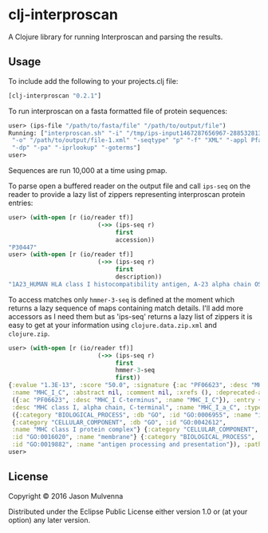 # clj-interproscan

A Clojure library for running Interproscan and parsing the results.

## Usage

To include add the following to your projects.clj file:

```clojure
[clj-interproscan "0.2.1"]
```

To run interproscan on a fasta formatted file of protein sequences:

```clojure
user> (ips-file "/path/to/fasta/file" "/path/to/output/file")
Running: ["interproscan.sh" "-i" "/tmp/ips-input1467287656967-2885328136"
 "-o" "/path/to/output/file-1.xml" "-seqtype" "p" "-f" "XML" "-appl Pfam"
 "-dp" "-pa" "-iprlookup" "-goterms"]
user>
```

Sequences are run 10,000 at a time using pmap.

To parse open a buffered reader on the output file and call `ips-seq`
on the reader to provide a lazy list of zippers representing
interproscan protein entries:

```clojure
user> (with-open [r (io/reader tf)]
                         (->> (ips-seq r)
                              first
                              accession))
"P30447"
user> (with-open [r (io/reader tf)]
                         (->> (ips-seq r)
                              first
                              description))
"1A23_HUMAN HLA class I histocompatibility antigen, A-23 alpha chain OS=Homo sapiens GN=HLA-A PE=1 SV=1"
```

To access matches only `hmmer-3-seq` is defined at the moment which
returns a lazy sequence of maps containing match details. I'll add
more accessors as I need them but as 'ips-seq' returns a lazy list of
zippers it is easy to get at your information using
`clojure.data.zip.xml` and `clojure.zip`.

```clojure
user> (with-open [r (io/reader tf)]
                         (->> (ips-seq r)
                              first
                              hmmer-3-seq
                              first))
{:evalue "1.3E-13", :score "50.0", :signature {:ac "PF06623", :desc "MHC_I C-terminus",
 :name "MHC_I_C", :abstract nil, :comment nil, :xrefs (), :deprecated-acs (), :models
 ({:ac "PF06623", :desc "MHC_I C-terminus", :name "MHC_I_C"}), :entry {:ac "IPR010579",
 :desc "MHC class I, alpha chain, C-terminal", :name "MHC_I_a_C", :type "DOMAIN", :gos
 ({:category "BIOLOGICAL_PROCESS", :db "GO", :id "GO:0006955", :name "immune response"}
 {:category "CELLULAR_COMPONENT", :db "GO", :id "GO:0042612",
 :name "MHC class I protein complex"} {:category "CELLULAR_COMPONENT", :db "GO",
 :id "GO:0016020", :name "membrane"} {:category "BIOLOGICAL_PROCESS", :db "GO",
 :id "GO:0019882", :name "antigen processing and presentation"}), :pathways ()}}}
user>
```
## License

Copyright © 2016 Jason Mulvenna

Distributed under the Eclipse Public License either version 1.0 or (at
your option) any later version.
